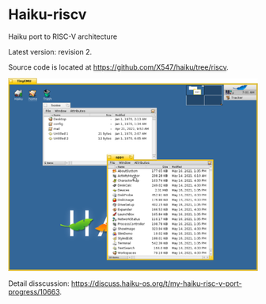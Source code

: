 # Haiku-riscv
Haiku port to RISC-V architecture

Latest version: revision 2.

Source code is located at https://github.com/X547/haiku/tree/riscv.

![](https://raw.githubusercontent.com/X547/Haiku-riscv/main/screenshot.png)

Detail disscussion: https://discuss.haiku-os.org/t/my-haiku-risc-v-port-progress/10663.
